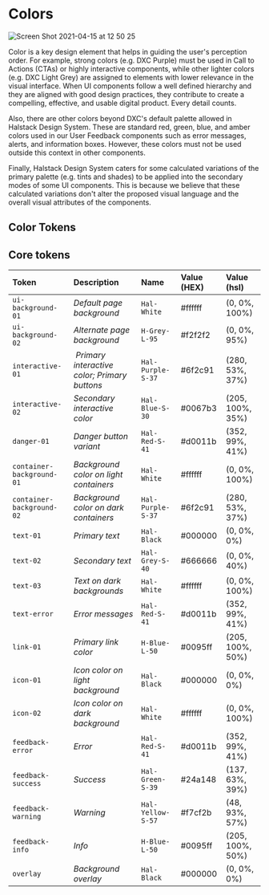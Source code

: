 # Colors

![Screen Shot 2021-04-15 at 12 50 25](https://user-images.githubusercontent.com/44420072/114857941-27774200-9de9-11eb-9884-5a006e1378e6.png)



Color is a key design element that helps in guiding the user's perception order. For example, strong colors (e.g. DXC Purple) must be used in Call to Actions (CTAs) or highly interactive components, while other lighter colors (e.g. DXC Light Grey) are assigned to elements with lower relevance in the visual interface. When UI components follow a well defined hierarchy and they are aligned with good design practices, they contribute to create a compelling, effective, and usable digital product. Every detail counts.

Also, there are other colors beyond DXC's default palette allowed in Halstack Design System. These are standard red, green, blue, and amber colors used in our User Feedback components such as error messages, alerts, and information boxes. However, these colors must not be used outside this context in other components.

Finally, Halstack Design System caters for some calculated variations of the primary palette (e.g. tints and shades) to be applied into the secondary modes of some UI components. This is because we believe that these calculated variations don't alter the proposed visual language and the overall visual attributes of the components.

## Color Tokens

## Core tokens
 
| Token                       | Description                                  | Name                | Value (HEX)  | Value (hsl)      | 
| :---                        | :---                                         | :---                | :---         | :---             |       
| `ui-background-01`          | _Default page background_                    | `Hal-White`         | #ffffff      | (0, 0%, 100%)    |
| `ui-background-02`          | _Alternate page background_                  | `H-Grey-L-95`       | #f2f2f2      | (0, 0%, 95%)     |
| `interactive-01`            | _Primary interactive color; Primary buttons_ | `Hal-Purple-S-37`   | #6f2c91      | (280, 53%, 37%)  |
| `interactive-02`            | _Secondary interactive color_                | `Hal-Blue-S-30`     | #0067b3      | (205, 100%, 35%) |
| `danger-01`                 | _Danger button variant_                      | `Hal-Red-S-41`      | #d0011b      | (352, 99%, 41%)  |  
| `container-background-01`   | _Background color on light containers_       | `Hal-White`         | #ffffff      | (0, 0%, 100%)    |
| `container-background-02`   | _Background color on dark containers_         | `Hal-Purple-S-37`   | #6f2c91      | (280, 53%, 37%)  |
| `text-01`                   | _Primary text_                               | `Hal-Black`         | #000000      | (0, 0%, 0%)      |
| `text-02`                   | _Secondary text_                             | `Hal-Grey-S-40`     | #666666      | (0, 0%, 40%)     |
| `text-03`                   | _Text on dark backgrounds_                   | `Hal-White`         | #ffffff      | (0, 0%, 100%)    |
| `text-error`                | _Error messages_                             | `Hal-Red-S-41`      | #d0011b      | (352, 99%, 41%)  |
| `link-01`                   | _Primary link color_                         | `H-Blue-L-50`       | #0095ff      | (205, 100%, 50%) |
| `icon-01`                   | _Icon color on light background_             | `Hal-Black`         | #000000      | (0, 0%, 0%)      |
| `icon-02`                   | _Icon color on dark background_              | `Hal-White`         | #ffffff      | (0, 0%, 100%)    |
| `feedback-error`            | _Error_                                      | `Hal-Red-S-41`      | #d0011b      | (352, 99%, 41%)  |
| `feedback-success`          | _Success_                                    | `Hal-Green-S-39`    | #24a148      | (137, 63%, 39%)  |
| `feedback-warning`          | _Warning_                                    | `Hal-Yellow-S-57`   | #f7cf2b      | (48, 93%, 57%)   |
| `feedback-info`             | _Info_                                       | `H-Blue-L-50`       | #0095ff      | (205, 100%, 50%) |
| `overlay`                   | _Background overlay_                         | `Hal-Black`         | #000000      | (0, 0%, 0%)      |
                  

